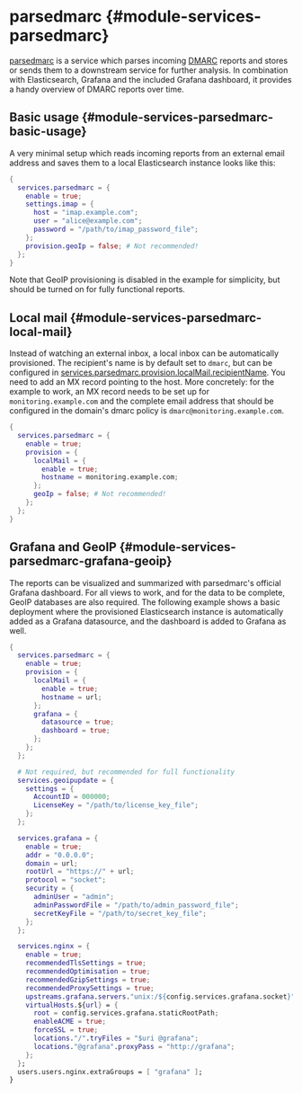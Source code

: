 # parsedmarc {#module-services-parsedmarc}
[parsedmarc](https://domainaware.github.io/parsedmarc/) is a service
which parses incoming [DMARC](https://dmarc.org/) reports and stores
or sends them to a downstream service for further analysis. In
combination with Elasticsearch, Grafana and the included Grafana
dashboard, it provides a handy overview of DMARC reports over time.

## Basic usage {#module-services-parsedmarc-basic-usage}
A very minimal setup which reads incoming reports from an external
email address and saves them to a local Elasticsearch instance looks
like this:

```nix
{
  services.parsedmarc = {
    enable = true;
    settings.imap = {
      host = "imap.example.com";
      user = "alice@example.com";
      password = "/path/to/imap_password_file";
    };
    provision.geoIp = false; # Not recommended!
  };
}
```

Note that GeoIP provisioning is disabled in the example for
simplicity, but should be turned on for fully functional reports.

## Local mail {#module-services-parsedmarc-local-mail}
Instead of watching an external inbox, a local inbox can be
automatically provisioned. The recipient's name is by default set to
`dmarc`, but can be configured in
[services.parsedmarc.provision.localMail.recipientName](options.html#opt-services.parsedmarc.provision.localMail.recipientName). You
need to add an MX record pointing to the host. More concretely: for
the example to work, an MX record needs to be set up for
`monitoring.example.com` and the complete email address that should be
configured in the domain's dmarc policy is
`dmarc@monitoring.example.com`.

```nix
{
  services.parsedmarc = {
    enable = true;
    provision = {
      localMail = {
        enable = true;
        hostname = monitoring.example.com;
      };
      geoIp = false; # Not recommended!
    };
  };
}
```

## Grafana and GeoIP {#module-services-parsedmarc-grafana-geoip}
The reports can be visualized and summarized with parsedmarc's
official Grafana dashboard. For all views to work, and for the data to
be complete, GeoIP databases are also required. The following example
shows a basic deployment where the provisioned Elasticsearch instance
is automatically added as a Grafana datasource, and the dashboard is
added to Grafana as well.

```nix
{
  services.parsedmarc = {
    enable = true;
    provision = {
      localMail = {
        enable = true;
        hostname = url;
      };
      grafana = {
        datasource = true;
        dashboard = true;
      };
    };
  };

  # Not required, but recommended for full functionality
  services.geoipupdate = {
    settings = {
      AccountID = 000000;
      LicenseKey = "/path/to/license_key_file";
    };
  };

  services.grafana = {
    enable = true;
    addr = "0.0.0.0";
    domain = url;
    rootUrl = "https://" + url;
    protocol = "socket";
    security = {
      adminUser = "admin";
      adminPasswordFile = "/path/to/admin_password_file";
      secretKeyFile = "/path/to/secret_key_file";
    };
  };

  services.nginx = {
    enable = true;
    recommendedTlsSettings = true;
    recommendedOptimisation = true;
    recommendedGzipSettings = true;
    recommendedProxySettings = true;
    upstreams.grafana.servers."unix:/${config.services.grafana.socket}" = {};
    virtualHosts.${url} = {
      root = config.services.grafana.staticRootPath;
      enableACME = true;
      forceSSL = true;
      locations."/".tryFiles = "$uri @grafana";
      locations."@grafana".proxyPass = "http://grafana";
    };
  };
  users.users.nginx.extraGroups = [ "grafana" ];
}
```
